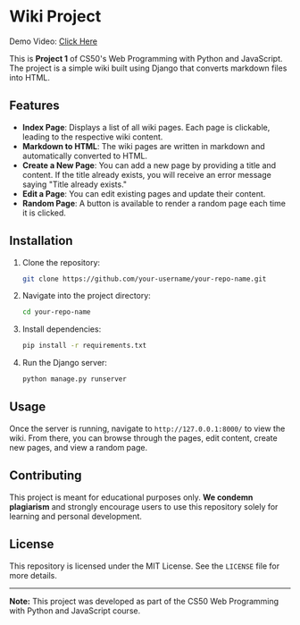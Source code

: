# Wiki Project

Demo Video: [Click Here](https://www.linkedin.com/posts/abdullah-amjad-1-_django-cs50w-html-activity-7233132438577643520-4ToR?utm_source=share&utm_medium=member_desktop)

This is **Project 1** of CS50's Web Programming with Python and JavaScript. The project is a simple wiki built using Django that converts markdown files into HTML.

## Features

- **Index Page**: Displays a list of all wiki pages. Each page is clickable, leading to the respective wiki content.
- **Markdown to HTML**: The wiki pages are written in markdown and automatically converted to HTML.
- **Create a New Page**: You can add a new page by providing a title and content. If the title already exists, you will receive an error message saying "Title already exists."
- **Edit a Page**: You can edit existing pages and update their content.
- **Random Page**: A button is available to render a random page each time it is clicked.

## Installation

1. Clone the repository:
    ```bash
    git clone https://github.com/your-username/your-repo-name.git
    ```
2. Navigate into the project directory:
    ```bash
    cd your-repo-name
    ```
3. Install dependencies:
    ```bash
    pip install -r requirements.txt
    ```
4. Run the Django server:
    ```bash
    python manage.py runserver
    ```

## Usage

Once the server is running, navigate to `http://127.0.0.1:8000/` to view the wiki. From there, you can browse through the pages, edit content, create new pages, and view a random page.

## Contributing

This project is meant for educational purposes only. **We condemn plagiarism** and strongly encourage users to use this repository solely for learning and personal development.

## License

This repository is licensed under the MIT License. See the `LICENSE` file for more details.

---

**Note:** This project was developed as part of the CS50 Web Programming with Python and JavaScript course.

